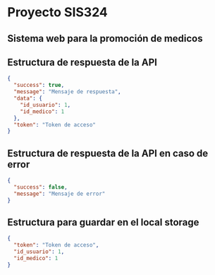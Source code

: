 # Proyecto SIS324

## Sistema web para la promoción de medicos

## Estructura de respuesta de la API

```json
{
  "success": true,
  "message": "Mensaje de respuesta",
  "data": {
    "id_usuario": 1,
    "id_medico": 1
  },
  "token": "Token de acceso"
}
```

## Estructura de respuesta de la API en caso de error

```json
{
  "success": false,
  "message": "Mensaje de error"
}
```

## Estructura para guardar en el local storage

```json
{
  "token": "Token de acceso",
  "id_usuario": 1,
  "id_medico": 1
}
```
